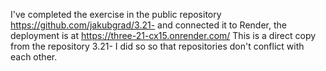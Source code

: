 I've completed the exercise in the public repository https://github.com/jakubgrad/3.21- and connected it to Render, the deployment is at https://three-21-cx15.onrender.com/
This is a direct copy from the repository 3.21-
I did so so that repositories don't conflict with each other.

